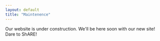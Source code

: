 ```yaml
---
layout: default
title: "Maintenence"
---
```


Our website is under construction. We'll be here soon with our new site! 
Dare to ShARE!
